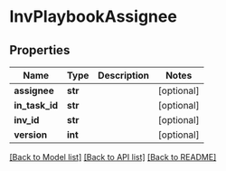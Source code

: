 # InvPlaybookAssignee

## Properties
Name | Type | Description | Notes
------------ | ------------- | ------------- | -------------
**assignee** | **str** |  | [optional] 
**in_task_id** | **str** |  | [optional] 
**inv_id** | **str** |  | [optional] 
**version** | **int** |  | [optional] 

[[Back to Model list]](README.md#documentation-for-models) [[Back to API list]](../README.md#documentation-for-api-endpoints) [[Back to README]](../README.md)



